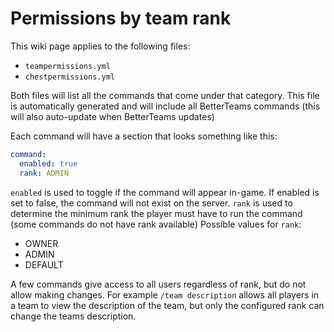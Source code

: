 # Permissions by team rank

This wiki page applies to the following files:

* `teampermissions.yml`
* `chestpermissions.yml`

Both files will list all the commands that come under that category.
This file is automatically generated and will include all BetterTeams commands (this will also auto-update when
BetterTeams updates)

Each command will have a section that looks something like this:

```YAML
command:
  enabled: true
  rank: ADMIN
```

`enabled` is used to toggle if the command will appear in-game. If enabled is set to false, the command will not exist
on the server.
`rank` is used to determine the minimum rank the player must have to run the command (some commands do not have rank
available)
Possible values for `rank`:

* OWNER
* ADMIN
* DEFAULT

A few commands give access to all users regardless of rank, but do not allow making changes. For example
`/team description` allows all players in a team to view the description of the team, but only the configured rank can
change the teams description.
